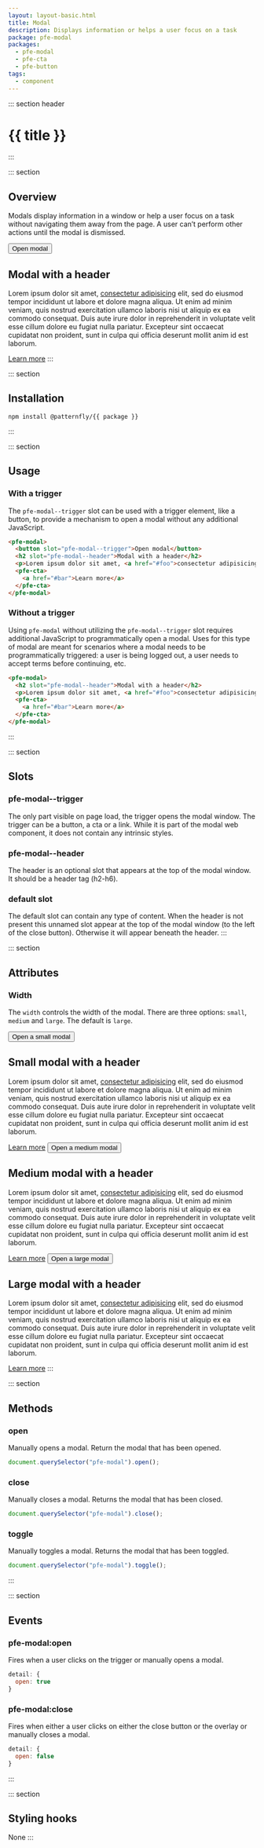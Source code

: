 ```yaml
---
layout: layout-basic.html
title: Modal
description: Displays information or helps a user focus on a task
package: pfe-modal
packages:
  - pfe-modal
  - pfe-cta
  - pfe-button
tags:
  - component
---
```


::: section header
# {{ title }}
:::

::: section
## Overview
Modals display information in a window or help a user focus on a task without navigating them away from the page. A user can’t perform other actions until the modal is dismissed.

<pfe-modal>
  <pfe-button slot="pfe-modal--trigger">
    <button>Open modal</button>
  </pfe-button>
  <h2 slot="pfe-modal--header">Modal with a header</h2>
  <p>Lorem ipsum dolor sit amet, <a href="#foo">consectetur adipisicing</a> elit, sed do eiusmod tempor incididunt ut labore et dolore magna aliqua. Ut enim ad minim veniam, quis nostrud exercitation ullamco laboris nisi ut aliquip ex ea commodo consequat. Duis aute irure dolor in reprehenderit in voluptate velit esse cillum dolore eu fugiat nulla pariatur. Excepteur sint occaecat cupidatat non proident, sunt in culpa qui officia deserunt mollit anim id est laborum.</p>
  <pfe-cta>
    <a href="#bar">Learn more</a>
  </pfe-cta>
</pfe-modal>
:::

::: section
## Installation

```shell
npm install @patternfly/{{ package }}
```
:::

::: section
## Usage

### With a trigger
The `pfe-modal--trigger` slot can be used with a trigger element, like a button, to provide a mechanism to open a modal without any additional JavaScript.
```html
<pfe-modal>
  <button slot="pfe-modal--trigger">Open modal</button>
  <h2 slot="pfe-modal--header">Modal with a header</h2>
  <p>Lorem ipsum dolor sit amet, <a href="#foo">consectetur adipisicing</a> elit, sed do eiusmod tempor incididunt ut labore et dolore magna aliqua. Ut enim ad minim veniam, quis nostrud exercitation ullamco laboris nisi ut aliquip ex ea commodo consequat. Duis aute irure dolor in reprehenderit in voluptate velit esse cillum dolore eu fugiat nulla pariatur. Excepteur sint occaecat cupidatat non proident, sunt in culpa qui officia deserunt mollit anim id est laborum.</p>
  <pfe-cta>
    <a href="#bar">Learn more</a>
  </pfe-cta>
</pfe-modal>
```

### Without a trigger
Using `pfe-modal` without utilizing the `pfe-modal--trigger` slot requires additional JavaScript to programmatically open a modal. Uses for this type of modal are meant for scenarios where a modal needs to be programmatically triggered: a user is being logged out, a user needs to accept terms before continuing, etc.

```html
<pfe-modal>
  <h2 slot="pfe-modal--header">Modal with a header</h2>
  <p>Lorem ipsum dolor sit amet, <a href="#foo">consectetur adipisicing</a> elit, sed do eiusmod tempor incididunt ut labore et dolore magna aliqua. Ut enim ad minim veniam, quis nostrud exercitation ullamco laboris nisi ut aliquip ex ea commodo consequat. Duis aute irure dolor in reprehenderit in voluptate velit esse cillum dolore eu fugiat nulla pariatur. Excepteur sint occaecat cupidatat non proident, sunt in culpa qui officia deserunt mollit anim id est laborum.</p>
  <pfe-cta>
    <a href="#bar">Learn more</a>
  </pfe-cta>
</pfe-modal>
```
:::

::: section
## Slots
### pfe-modal--trigger
The only part visible on page load, the trigger opens the modal window. The trigger can be a button, a cta or a link. While it is part of the modal web component, it does not contain any intrinsic styles.

### pfe-modal--header
The header is an optional slot that appears at the top of the modal window. It should be a header tag (h2-h6).

### default slot
The default slot can contain any type of content. When the header is not present this unnamed slot appear at the top of the modal window (to the left of the close button). Otherwise it will appear beneath the header.
:::

::: section
## Attributes

### Width
The `width` controls the width of the modal. There are three options: `small`, `medium` and `large`. The default is `large`.

<pfe-modal width="small">
  <pfe-button slot="pfe-modal--trigger">
    <button>Open a small modal</button>
  </pfe-button>
  <h2 slot="pfe-modal--header">Small modal with a header</h2>
  <p>Lorem ipsum dolor sit amet, <a href="#foo">consectetur adipisicing</a> elit, sed do eiusmod tempor incididunt ut labore et dolore magna aliqua. Ut enim ad minim veniam, quis nostrud exercitation ullamco laboris nisi ut aliquip ex ea commodo consequat. Duis aute irure dolor in reprehenderit in voluptate velit esse cillum dolore eu fugiat nulla pariatur. Excepteur sint occaecat cupidatat non proident, sunt in culpa qui officia deserunt mollit anim id est laborum.</p>
  <pfe-cta>
    <a href="#bar">Learn more</a>
  </pfe-cta>
</pfe-modal>

<pfe-modal width="medium">
  <pfe-button slot="pfe-modal--trigger">
    <button>Open a medium modal</button>
  </pfe-button>
  <h2 slot="pfe-modal--header">Medium modal with a header</h2>
  <p>Lorem ipsum dolor sit amet, <a href="#foo">consectetur adipisicing</a> elit, sed do eiusmod tempor incididunt ut labore et dolore magna aliqua. Ut enim ad minim veniam, quis nostrud exercitation ullamco laboris nisi ut aliquip ex ea commodo consequat. Duis aute irure dolor in reprehenderit in voluptate velit esse cillum dolore eu fugiat nulla pariatur. Excepteur sint occaecat cupidatat non proident, sunt in culpa qui officia deserunt mollit anim id est laborum.</p>
  <pfe-cta>
    <a href="#bar">Learn more</a>
  </pfe-cta>
</pfe-modal>

<pfe-modal width="large">
  <pfe-button slot="pfe-modal--trigger">
    <button>Open a large modal</button>
  </pfe-button>
  <h2 slot="pfe-modal--header">Large modal with a header</h2>
  <p>Lorem ipsum dolor sit amet, <a href="#foo">consectetur adipisicing</a> elit, sed do eiusmod tempor incididunt ut labore et dolore magna aliqua. Ut enim ad minim veniam, quis nostrud exercitation ullamco laboris nisi ut aliquip ex ea commodo consequat. Duis aute irure dolor in reprehenderit in voluptate velit esse cillum dolore eu fugiat nulla pariatur. Excepteur sint occaecat cupidatat non proident, sunt in culpa qui officia deserunt mollit anim id est laborum.</p>
  <pfe-cta>
    <a href="#bar">Learn more</a>
  </pfe-cta>
</pfe-modal>
:::

::: section
## Methods
### open

Manually opens a modal. Return the modal that has been opened.
```javascript
document.querySelector("pfe-modal").open();
```

### close

Manually closes a modal. Returns the modal that has been closed.
```javascript
document.querySelector("pfe-modal").close();
```

### toggle

Manually toggles a modal. Returns the modal that has been toggled.
```javascript
document.querySelector("pfe-modal").toggle();
```
:::

::: section
## Events
### pfe-modal:open
Fires when a user clicks on the trigger or manually opens a modal.
```javascript
detail: {
  open: true
}
```

### pfe-modal:close
Fires when either a user clicks on either the close button or the overlay or manually closes a modal.
```javascript
detail: {
  open: false
}
```
:::

::: section
## Styling hooks
None
:::

